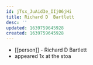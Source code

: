 ```yaml
---
id: jTsx_JuAid3e_IIj06jHi
title: Richard D  Bartlett
desc: ''
updated: 1639759645928
created: 1639759645928
---
```



- [[person]] - Richard D  Bartlett
- appeared 1x at the stoa
